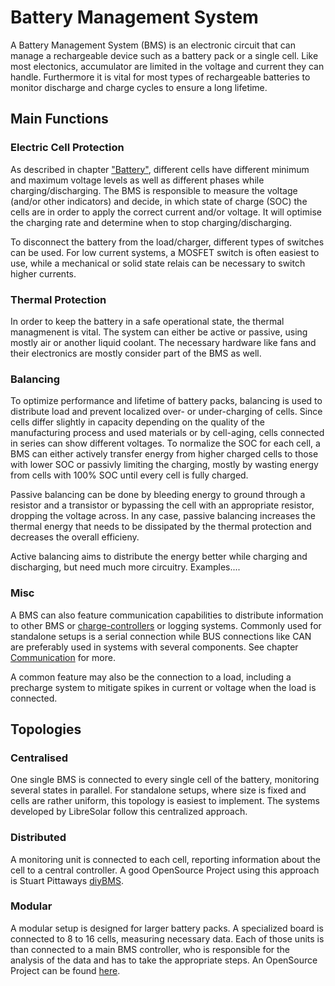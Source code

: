 # Battery Management System

A Battery Management System (BMS) is an electronic circuit that can manage a rechargeable device such as a battery pack or a single cell. Like most electonics, accumulator are limited in the voltage and current they can handle. Furthermore it is vital for most types of rechargeable batteries to monitor discharge and charge cycles to ensure a long lifetime.

## Main Functions

### Electric Cell Protection

As described in chapter ["Battery"](battery.md), different cells have different minimum and maximum voltage levels as well as different phases while charging/discharging.
The BMS is responsible to measure the voltage (and/or other indicators) and decide, in which state of charge (SOC) the cells are in order to apply the correct current and/or voltage.
It will optimise the charging rate and determine when to stop charging/discharging.

To disconnect the battery from the load/charger, different types of switches can be used. For low current systems, a MOSFET switch is often easiest to use, while a mechanical or solid state relais can be necessary to switch higher currents.



### Thermal Protection

In order to keep the battery in a safe operational state, the thermal managmenent is vital. The system can either be active or passive, using mostly air or another liquid coolant. The necessary hardware like fans and their electronics are mostly consider part of the BMS as well.


### Balancing

To optimize performance and lifetime of battery packs, balancing is used to distribute load and prevent localized over- or under-charging of cells. Since cells differ slightly in capacity depending on the quality of the manufacturing process and used materials or by cell-aging, cells connected in series can show different voltages. To normalize the SOC for each cell, a BMS can either actively transfer energy from higher charged cells to those with lower SOC or passivly limiting the charging, mostly by wasting energy from cells with 100% SOC until every cell is fully charged. 

Passive balancing can be done by bleeding energy to ground through a resistor and a transistor or bypassing the cell with an appropriate resistor, dropping the voltage across. In any case, passive balancing increases the thermal energy that needs to be dissipated by the thermal protection and decreases the overall efficieny.

Active balancing aims to distribute the energy better while charging and discharging, but need much more circuitry. Examples....

### Misc

A BMS can also feature communication capabilities to distribute information to other BMS or [charge-controllers](charge_controller.md) or logging systems. Commonly used for standalone setups is a serial connection while BUS connections like CAN are preferably used in systems with several components. See chapter [Communication](../development/communication.md) for more.

A common feature may also be the connection to a load, including a precharge system to mitigate spikes in current or voltage when the load is connected.

## Topologies

### Centralised

One single BMS is connected to every single cell of the battery, monitoring several states in parallel. For standalone setups, where size is fixed and cells are rather uniform, this topology is easiest to implement. The systems developed by LibreSolar follow this centralized approach.

<fig-caption src="system/bms_centralized.svg" caption="Centralized BMS layout" num="1" />


### Distributed

A monitoring unit is connected to each cell, reporting information about the cell to a central controller. A good OpenSource Project using this approach is Stuart Pittaways [diyBMS](https://github.com/stuartpittaway/diyBMSv4).

<fig-caption src="system/bms_distributed.svg" caption="Distributed BMS layout" num="2" />

### Modular

A modular setup is designed for larger battery packs. A specialized board is connected to 8 to 16 cells, measuring necessary data. Each of those units is than connected to a main BMS controller, who is responsible for the analysis of the data and has to take the appropriate steps. An OpenSource Project can be found [here](https://foxbms.org/).

<fig-caption src="system/bms_modular.svg" caption="Modular BMS layout" num="3" />
